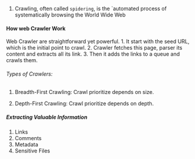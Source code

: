 1. Crawling, often called `spidering`, is the `automated process of systematically browsing the World Wide Web

#### How web Crawler Work

Web Crawler are straightforward yet powerful.
	1. It start with the seed URL, which is the initial point to crawl.
	2. Crawler fetches this page, parser its content and extracts all its link.
	3. Then it adds the links to a queue and crawls them.

###### Types of Crawlers:

1. Breadth-First Crawling: Crawl prioritize depends on size.

2. Depth-First Crawling: Crawl prioritize depends on depth. 

##### Extracting Valuable Information

1. Links
2. Comments
3. Metadata
4. Sensitive Files
